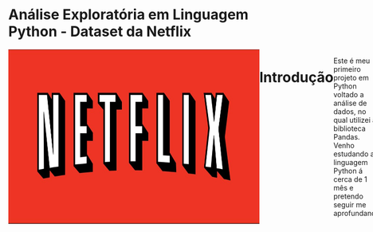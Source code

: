 # Análise Exploratória em Linguagem Python - Dataset da Netflix

<div style="display: flex; justify-content: space-between;"> <br>
<img align="center"height="350" alt="coding-time" width = 1000 src="netflix.jpg">

# Introdução

Este é meu primeiro projeto em Python voltado a análise de dados, no qual utilizei a biblioteca Pandas. Venho estudando a linguagem Python á cerca de 1 mês e pretendo seguir me aprofundando.

Feedbacks são sempre bem vindos!😊

# Objetivo

- Realizar uma análise exploratória dos dados de um dataset simples da netflix para analisar e investigar conjuntos de dados e resumir suas principais características.


# Dados
Os dados utilizados são provenientes do curso de Python com foco em análise de dados do [Colt Steele - Clique Aqui](https://www.udemy.com/course/python-data-analysis-visualization/)

# Ferramentas Utilizadas
- Linguagem Python
- Jupyter Notebook
- Biblioteca Pandas

# Arquivo
O arquivo pode ser visualizado neste repositório. [Clique aqui para visualizar](Netflix.ipynb)


